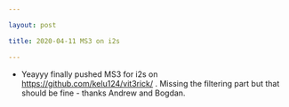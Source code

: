 ```yaml
---

layout: post

title: 2020-04-11 MS3 on i2s

---
```



-   Yeayyy finally pushed MS3 for i2s on
    https://github.com/kelu124/vit3rick/ . Missing the filtering part
    but that should be fine - thanks Andrew and Bogdan.

